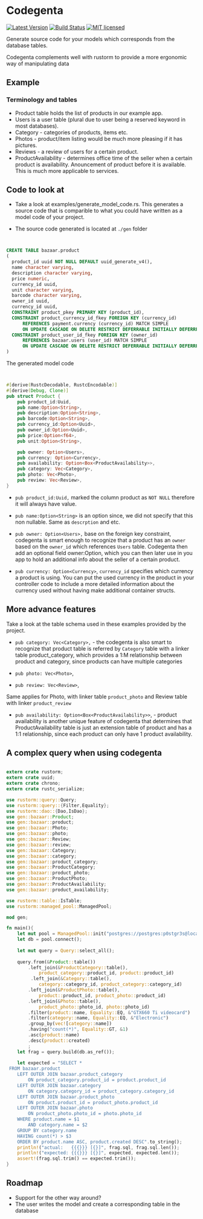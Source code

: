 # Codegenta

[![Latest Version](https://img.shields.io/crates/v/codegenta.svg)](https://crates.io/crates/codegenta)
[![Build Status](https://api.travis-ci.org/ivanceras/codegenta.svg)](https://travis-ci.org/ivanceras/codegenta)
[![MIT licensed](https://img.shields.io/badge/license-MIT-blue.svg)](./LICENSE)

Generate source code for your models which corresponds from the database tables.

Codegenta complements well with rustorm to provide a more ergonomic way of manipulating data


## Example

### Terminology and tables
* Product table holds the list of products in our example app.
* Users is a user table (plural due to user being a reserved keyword in most databases).
* Category - categories of products, items etc.
* Photos - product/item listing would be much more pleasing if it has pictures.
* Reviews - a review of users for a certain product.
* ProductAvailability - determines office time of the seller when a certain product is availability. Anouncement of product before it is available. This is much more applicable to services.

## Code to look at
* Take a look at examples/generate_model_code.rs. This generates a source code that is comparible to what you could have written as a model code of your project.

* The source code generated is located at `./gen` folder

```sql


CREATE TABLE bazaar.product
(
  product_id uuid NOT NULL DEFAULT uuid_generate_v4(),
  name character varying,
  description character varying,
  price numeric,
  currency_id uuid,
  unit character varying,
  barcode character varying,
  owner_id uuid,
  currency_id uuid,
  CONSTRAINT product_pkey PRIMARY KEY (product_id),
  CONSTRAINT product_currency_id_fkey FOREIGN KEY (currency_id)
      REFERENCES payment.currency (currency_id) MATCH SIMPLE
      ON UPDATE CASCADE ON DELETE RESTRICT DEFERRABLE INITIALLY DEFERRED,
  CONSTRAINT product_user_id_fkey FOREIGN KEY (owner_id)
      REFERENCES bazaar.users (user_id) MATCH SIMPLE
      ON UPDATE CASCADE ON DELETE RESTRICT DEFERRABLE INITIALLY DEFERRED
)

```

The generated model code

```rust


#[derive(RustcDecodable, RustcEncodable)]
#[derive(Debug, Clone)]
pub struct Product {
    pub product_id:Uuid,
    pub name:Option<String>,
    pub description:Option<String>,
    pub barcode:Option<String>,
    pub currency_id:Option<Uuid>,
    pub owner_id:Option<Uuid>,
    pub price:Option<f64>,
    pub unit:Option<String>,

    pub owner: Option<Users>,
    pub currency: Option<Currency>,
    pub availability: Option<Box<ProductAvailability>>,
    pub category: Vec<Category>,
    pub photo: Vec<Photo>,
    pub review: Vec<Review>,
}

```

* `pub product_id:Uuid,` marked the column product as `NOT NULL` therefore it will always have value.

* `pub name:Option<String>` is an option since, we did not specify that this non nullable. Same as `descrption` and etc.

* `pub owner: Option<Users>,` base on the foreign key constraint, codegenta is smart enough to recognize that a product has an `owner` based on the `owner_id` which references `Users` table. Codegenta then add an optional field owner:Option<Users>, which you can then later use in you app to hold an additional info about the seller of a certain product.


* `pub currency: Option<Currency>`, `currency_id` specifies which currency a product is using. You can put the used currency in the product in your controller code to include a more detailed information about the currency used without having make additional container structs.

## More advance features
Take a look at the table schema used in these examples provided by the project.

* `pub category: Vec<Category>,` - the codegenta is also smart to recognize that product table is referred by `Category` table with a linker table product_category,
which provides a 1:M relationship between product and category, since products can have multiple categories

* `pub photo: Vec<Photo>`,
* `pub review: Vec<Review>`,

Same applies for Photo, with linker table `product_photo`
and Review table with linker `product_review`


* `pub availability: Option<Box<ProductAvailability>>`,  - product availability is another unique feature of codegenta that determines that ProductAvailability table is just an extension table of product and has a 1:1 relationship, since each product can only have 1 product availability.


## A complex query when using codegenta

```rust

extern crate rustorm;
extern crate uuid;
extern crate chrono;
extern crate rustc_serialize;

use rustorm::query::Query;
use rustorm::query::{Filter,Equality};
use rustorm::dao::{Dao,IsDao};
use gen::bazaar::Product;
use gen::bazaar::product;
use gen::bazaar::Photo;
use gen::bazaar::photo;
use gen::bazaar::Review;
use gen::bazaar::review;
use gen::bazaar::Category;
use gen::bazaar::category;
use gen::bazaar::product_category;
use gen::bazaar::ProductCategory;
use gen::bazaar::product_photo;
use gen::bazaar::ProductPhoto;
use gen::bazaar::ProductAvailability;
use gen::bazaar::product_availability;

use rustorm::table::IsTable;
use rustorm::managed_pool::ManagedPool;

mod gen;

fn main(){
    let mut pool = ManagedPool::init("postgres://postgres:p0stgr3s@localhost/bazaar_v6",1);
    let db = pool.connect();
    
    let mut query = Query::select_all();
    
    query.from(&Product::table())
        .left_join(&ProductCategory::table(),
            product_category::product_id, product::product_id)
         .left_join(&Category::table(),
            category::category_id, product_category::category_id)
        .left_join(&ProductPhoto::table(),
            product::product_id, product_photo::product_id)
        .left_join(&Photo::table(), 
            product_photo::photo_id, photo::photo_id)
        .filter(product::name, Equality::EQ, &"GTX660 Ti videocard")
        .filter(category::name, Equality::EQ, &"Electronic")
        .group_by(vec![category::name])
        .having("count(*)", Equality::GT, &1)
        .asc(product::name)
        .desc(product::created)
        ;
    let frag = query.build(db.as_ref());
    
    let expected = "SELECT *
 FROM bazaar.product
    LEFT OUTER JOIN bazaar.product_category 
        ON product_category.product_id = product.product_id 
    LEFT OUTER JOIN bazaar.category 
        ON category.category_id = product_category.category_id 
    LEFT OUTER JOIN bazaar.product_photo 
        ON product.product_id = product_photo.product_id 
    LEFT OUTER JOIN bazaar.photo 
        ON product_photo.photo_id = photo.photo_id 
    WHERE product.name = $1 
        AND category.name = $2 
    GROUP BY category.name 
    HAVING count(*) > $3 
    ORDER BY product.name ASC, product.created DESC".to_string();
    println!("actual:   {{{}}} [{}]", frag.sql, frag.sql.len());
    println!("expected: {{{}}} [{}]", expected, expected.len());
    assert!(frag.sql.trim() == expected.trim());
}

```


## Roadmap

* Support for the other way around?
*    The user writes the model and create a corresponding table in the database
